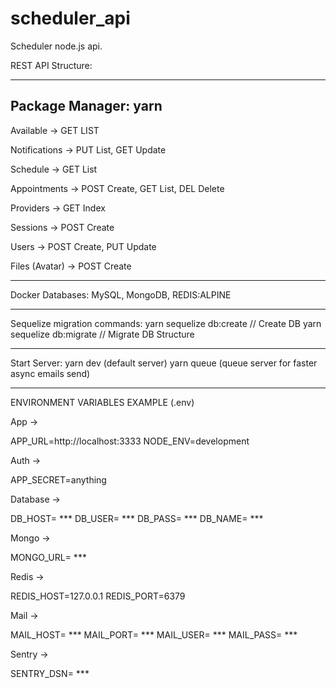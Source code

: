 # scheduler_api
Scheduler node.js api.

REST API Structure: 

------------------------------------------------------------
Package Manager: yarn
------------------------------------------------------------

Available -> GET LIST

Notifications -> PUT List, GET Update

Schedule -> GET List

Appointments -> POST Create, GET List, DEL Delete

Providers -> GET Index

Sessions -> POST Create

Users -> POST Create, PUT Update

Files (Avatar) -> POST Create

-----------------------------------------------------------

Docker Databases: MySQL, MongoDB, REDIS:ALPINE

-----------------------------------------------------------

Sequelize migration commands:
yarn sequelize db:create // Create DB 
yarn sequelize db:migrate // Migrate DB Structure

-----------------------------------------------------------

Start Server: 
yarn dev (default server) 
yarn queue (queue server for faster async emails send)

-----------------------------------------------------------

ENVIRONMENT VARIABLES EXAMPLE (.env)

App ->

APP_URL=http://localhost:3333
NODE_ENV=development

Auth ->

APP_SECRET=anything

Database ->

DB_HOST= ***
DB_USER= ***
DB_PASS= ***
DB_NAME= ***

Mongo ->

MONGO_URL= ***

Redis ->

REDIS_HOST=127.0.0.1
REDIS_PORT=6379

Mail ->

MAIL_HOST= ***
MAIL_PORT= ***
MAIL_USER= ***
MAIL_PASS= ***

Sentry ->

SENTRY_DSN= ***



